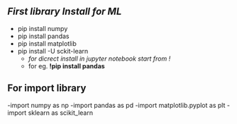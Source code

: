 ## *First library Install for ML*
- pip install numpy
- pip install pandas
- pip install matplotlib
- pip install -U sckit-learn
  - _for dicrect install in jupyter notebook start from !_
  - for eg. **!pip install pandas**
## For import library
-import numpy as np
-import pandas as pd
-import matplotlib.pyplot as plt
-import sklearn as scikit_learn
